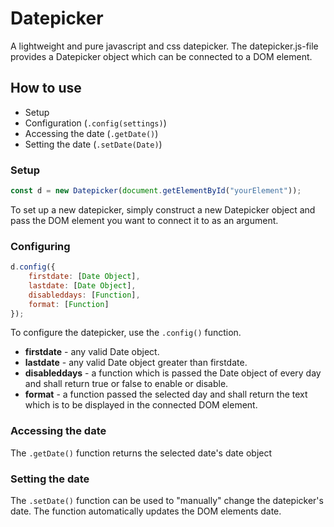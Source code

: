 # Datepicker

A lightweight and pure javascript and css datepicker. The datepicker.js-file provides a Datepicker object which can be connected to a DOM element.

## How to use

* Setup
* Configuration (`.config(settings)`)
* Accessing the date (`.getDate()`)
* Setting the date (`.setDate(Date)`)

### Setup

~~~~ JavaScript
const d = new Datepicker(document.getElementById("yourElement"));
~~~~

To set up a new datepicker, simply construct a new Datepicker object and pass the DOM element you want to connect it to as an argument.

### Configuring

~~~~ JavaScript
d.config({
    firstdate: [Date Object],
    lastdate: [Date Object],
    disableddays: [Function],
    format: [Function]
});
~~~~~

To configure the datepicker, use the `.config()` function.

* **firstdate** - any valid Date object.
* **lastdate** - any valid Date object greater than firstdate.
* **disableddays** - a function which is passed the Date object of every day and shall return true or false to enable or disable.
* **format** - a function passed the selected day and shall return the text which is to be displayed in the connected DOM element.

### Accessing the date

The `.getDate()` function returns the selected date's date object

### Setting the date

The `.setDate()` function can be used to "manually" change the datepicker's date. The function automatically updates the DOM elements date.
